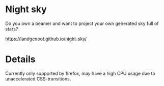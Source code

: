 # Night sky
Do you own a beamer and want to project your own generated sky full of stars? 

https://landgenoot.github.io/night-sky/

# Details
Currently only supported by firefox, may have a high CPU usage due to unaccelerated CSS-transitions.
